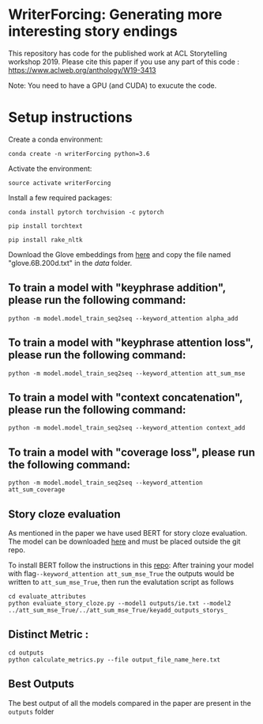 # WriterForcing: Generating more interesting story endings

This repository has code for the published work at ACL Storytelling workshop 2019.
Please cite this paper if you use any part of this code : https://www.aclweb.org/anthology/W19-3413

Note:
You need to have a GPU (and CUDA) to exucute the code. 

# Setup instructions

Create a conda environment: 

```
conda create -n writerForcing python=3.6
```

Activate the environment:

```
source activate writerForcing
```

Install a few required packages: 

```
conda install pytorch torchvision -c pytorch 

pip install torchtext 

pip install rake_nltk
```

Download the Glove embeddings from [here](https://nlp.stanford.edu/projects/glove/) and copy the file named "glove.6B.200d.txt" in the *data* folder.

## To train a model with "keyphrase addition", please run the following command:
```
python -m model.model_train_seq2seq --keyword_attention alpha_add
```

## To train a model with "keyphrase attention loss", please run the following command:
```
python -m model.model_train_seq2seq --keyword_attention att_sum_mse
```

## To train a model with "context concatenation", please run the following command:
```
python -m model.model_train_seq2seq --keyword_attention context_add
```

## To train a model with "coverage loss", please run the following command:
```
python -m model.model_train_seq2seq --keyword_attention att_sum_coverage
```

## Story cloze evaluation
As mentioned in the paper we have used BERT for story cloze evaluation. The model can be downloaded [here](https://drive.google.com/open?id=12ArE22n0Fizh9DFZfeCIoqXbnxkAVMWd) and must be placed outside the git repo.

To install BERT follow the instructions in this [repo](https://github.com/huggingface/pytorch-transformers): 
After training your model with flag```--keyword_attention att_sum_mse_True```  the outputs would be written to ```att_sum_mse_True```, then run the evalutation script as follows

```
cd evaluate_attributes
python evaluate_story_cloze.py --model1 outputs/ie.txt --model2 ../att_sum_mse_True/../att_sum_mse_True/keyadd_outputs_storys_
```

## Distinct Metric :
```
cd outputs
python calculate_metrics.py --file output_file_name_here.txt
``` 

## Best Outputs
The best output of all the models compared in the paper are present in the ```outputs``` folder
